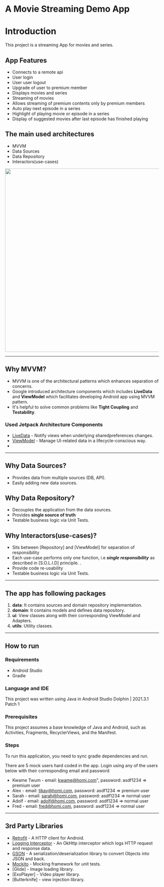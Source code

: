 # A Movie Streaming Demo App

# Introduction
This project is a streaming App for movies and series.

## App Features
- Connects to a remote api
- User login
- User user logout
- Upgrade of user to premium member
- Displays movies and series
- Streaming of movies
- Allows streaming of premium contents only by premium members
- Auto play next episode in a series
- Highlight of playing movie or episode in a series
- Display of suggested movies after last episode has finished playing

## The main used architectures
* MVVM
* Data Sources
* Data Repository
* Interactors(use-cases)


<p align="center">
    <img src="https://i.imgur.com/P3V0gwq.png" width="600">
</p>

---

## Why MVVM?
* MVVM is one of the architectural patterns which enhances separation of concerns.
* Google introduced architecture components which includes **LiveData** and **ViewModel** which facilitates developing Android app using MVVM pattern.
* It's helpful to solve common problems like **Tight Coupling** and **Testability**.


### Used Jetpack Architecture Components
* [LiveData](https://developer.android.com/topic/libraries/architecture/livedata) - Notify views when underlying sharedpreferences changes.
* [ViewModel](https://developer.android.com/topic/libraries/architecture/viewmodel) - Manage UI-related data in a lifecycle-conscious way.
* 

---

## Why Data Sources?
* Provides data from multiple sources (DB, API).
* Easily adding new data sources.

## Why Data Repository?
* Decouples the application from the data sources.
* Provides **single source of truth**
* Testable business logic via Unit Tests.

## Why Interactors(use-cases)?
* Sits between [Repository] and [ViewModel] for separation of responsibility 
* Each use-case performs only one function, i.e ***single responsibility*** as described in [S.O.L.I.D] principle. .
* Provide code re-usability
* Testable business logic via Unit Tests.
---

## The app has following packages 
1. **data**: It contains sources and domain repository implementation.
2. **domain**: It contains models and defines data repository.
3. **ui**: View classes along with their corresponding ViewModel and Adapters.
4. **utils**: Utility classes.

---

## How to run
### Requirements
* Android Studio
* Gradle

### Language and IDE
This project was written using Java in Android Studio Dolphin | 2021.3.1 Patch 1

### Prerequisites
This project assumes a base knowledge of Java and Android, such as
Activities, Fragments, RecyclerViews, and the Manifest.

### Steps
To run this application, you need to sync gradle dependencies and run.

There are 5 mock users hard coded in the app.
Login using any of the users below with their corresponding email and password
* Kwame Twum - email: kwame@homi.com", password: asdf1234 => premium user
* Alex - email: tikay@homi.com, password: asdf1234 => premium user
* Sarah - email: sarah@homi.com, password: asdf1234 => normal user
* Adolf - email: adolf@homi.com, password: asdf1234 => normal user
* Fred - email: fred@homi.com, password: asdf1234 => normal user

---


## 3rd Party Libraries 
* [Retrofit](https://square.github.io/retrofit/) - A HTTP client for Android.
* [Logging Interceptor](https://github.com/square/okhttp/tree/master/okhttp-logging-interceptor) - An OkHttp interceptor which logs HTTP request and response data.
* [GSON](https://github.com/google/gson) - A serialization/deserialization library to convert Objects into JSON and back.
* [Mockito](https://site.mockito.org) - Mocking framework for unit tests.
* [Glide] - Image loading library.
* [ExoPlayer] - Video player library.
* [Butterknife] - view injection library.

